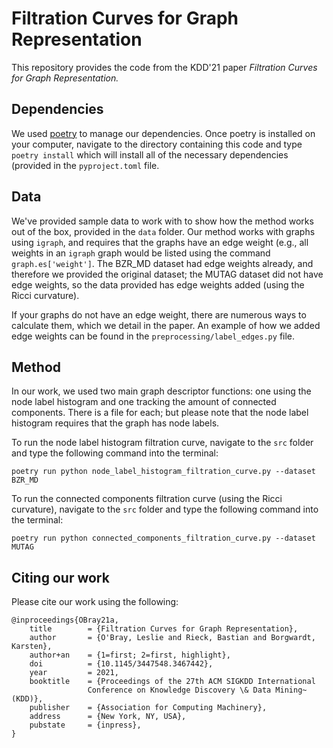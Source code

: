 # Filtration Curves for Graph Representation

This repository provides the code from the KDD'21 paper *Filtration
Curves for Graph Representation.* 

## Dependencies

We used [poetry](https://python-poetry.org/) to manage our dependencies.
Once poetry is installed on your computer, navigate to the directory
containing this code and type `poetry install` which will install all of
the necessary dependencies (provided in the `pyproject.toml` file.

## Data

We've provided sample data to work with to show how the method works out
of the box, provided in the `data` folder. Our method works with graphs
using `igraph`, and requires that the graphs have an edge weight (e.g.,
all weights in an `igraph` graph would be listed using the command `graph.es['weight']`. The BZR\_MD dataset had edge weights already, and therefore we provided the original dataset; the MUTAG dataset did not have edge weights, so the data provided has edge weights added (using the Ricci curvature).

If your graphs do not have an edge weight, there are numerous ways to
calculate them, which we detail in the paper. An example of how we added edge weights can be found in the `preprocessing/label_edges.py` file. 

## Method

In our work, we used two main graph descriptor functions: one using the node label histogram and one tracking the amount of connected components. There is a file for each; but please note that the node label histogram requires that the graph has node labels.

To run the node label histogram filtration curve, navigate to the `src`
folder and type the following command into the terminal:

```
poetry run python node_label_histogram_filtration_curve.py --dataset
BZR_MD
```

To run the connected components filtration curve (using the Ricci
curvature), navigate to the `src`
folder and type the following command into the terminal:

```
poetry run python connected_components_filtration_curve.py --dataset
MUTAG
```
 
## Citing our work

Please cite our work using the following:

```
@inproceedings{OBray21a,
    title        = {Filtration Curves for Graph Representation},
    author       = {O'Bray, Leslie and Rieck, Bastian and Borgwardt, Karsten},
    author+an    = {1=first; 2=first, highlight},
    doi          = {10.1145/3447548.3467442},
    year         = 2021,
    booktitle    = {Proceedings of the 27th ACM SIGKDD International
                 Conference on Knowledge Discovery \& Data Mining~(KDD)},
    publisher    = {Association for Computing Machinery},
    address      = {New York, NY, USA},
    pubstate     = {inpress},
}
```

